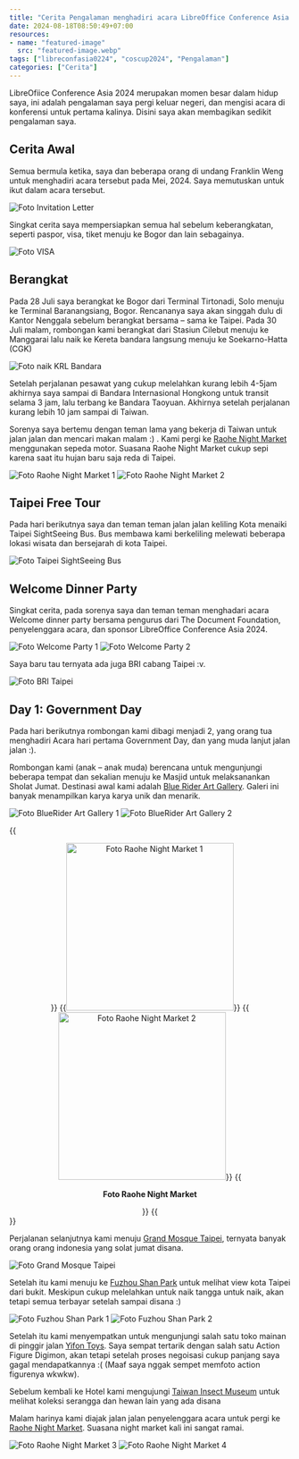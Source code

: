 ```yaml
---
title: "Cerita Pengalaman menghadiri acara LibreOffice Conference Asia 2024 di Taipei Part 1"
date: 2024-08-18T08:50:49+07:00
resources:
- name: "featured-image"
  src: "featured-image.webp"
tags: ["libreconfasia0224", "coscup2024", "Pengalaman"]
categories: ["Cerita"]
---
```


LibreOfiice Conference Asia 2024 merupakan momen besar dalam hidup saya, ini adalah pengalaman saya pergi keluar negeri, dan mengisi acara di konferensi untuk pertama kalinya. Disini saya akan membagikan sedikit pengalaman saya. 

## Cerita Awal
Semua bermula ketika, saya dan beberapa orang di undang Franklin Weng untuk menghadiri acara tersebut pada Mei, 2024. Saya memutuskan untuk ikut dalam acara tersebut.

![Foto Invitation Letter](invitation-letter.webp "Foto Invitation Letter")

Singkat cerita saya mempersiapkan semua hal sebelum keberangkatan, seperti paspor, visa, tiket menuju ke Bogor dan lain sebagainya.

![Foto VISA](pembuatan-visa.webp "Foto VISA")

## Berangkat
Pada 28 Juli saya berangkat ke Bogor dari Terminal Tirtonadi, Solo menuju ke Terminal Baranangsiang, Bogor. Rencananya saya akan singgah dulu di Kantor Nenggala sebelum berangkat bersama – sama ke Taipei. Pada 30 Juli malam, rombongan kami berangkat dari Stasiun Cilebut menuju ke Manggarai lalu naik ke Kereta bandara langsung menuju ke Soekarno-Hatta (CGK)

![Foto naik KRL Bandara](berangkat-krl-bandara.webp "Foto naik KRL Bandara")

Setelah perjalanan pesawat yang cukup melelahkan kurang lebih 4-5jam akhirnya saya sampai di Bandara Internasional Hongkong untuk transit selama 3 jam, lalu terbang ke Bandara Taoyuan. Akhirnya setelah perjalanan kurang lebih 10 jam sampai di Taiwan.

Sorenya saya bertemu dengan teman lama yang bekerja di Taiwan untuk jalan jalan dan mencari makan malam :) . Kami pergi ke [Raohe Night Market](https://maps.app.goo.gl/2Rh6EA8v9VVD2zyUA) menggunakan sepeda motor. Suasana Raohe Night Market cukup sepi karena saat itu hujan baru saja reda di Taipei.

![Foto Raohe Night Market 1](raohe-1.webp "Foto Raohe Night Market 1")
![Foto Raohe Night Market 2](raohe-2.webp "Foto Raohe Night Market 2")


## Taipei Free Tour 

Pada hari berikutnya saya dan teman teman jalan jalan keliling Kota menaiki Taipei SightSeeing Bus.
Bus membawa kami berkeliling melewati beberapa lokasi wisata dan bersejarah di kota Taipei.

![Foto Taipei SightSeeing Bus](taipei-seightseeing-bus.webp "Foto Taipei SightSeeing Bus")

## Welcome Dinner Party

Singkat cerita, pada sorenya saya dan teman teman menghadari acara Welcome dinner party bersama pengurus dari The Document Foundation, penyelenggara acara, dan sponsor LibreOffice Conference Asia 2024.

![Foto Welcome Party 1](welcome-party-1.webp "Foto Welcome Party 1")
![Foto Welcome Party 2](welcome-party-2.webp "Foto Welcome Party 2")

Saya baru tau ternyata ada juga BRI cabang Taipei :v.

![Foto BRI Taipei](bri-taipei.webp "Foto BRI Taipei")

## Day 1: Government Day

Pada hari berikutnya rombongan kami dibagi menjadi 2, yang orang tua menghadiri Acara hari pertama Government Day, dan yang muda lanjut jalan jalan :).

Rombongan kami (anak – anak muda) berencana untuk mengunjungi beberapa tempat dan sekalian menuju ke Masjid untuk melaksanankan Sholat Jumat. Destinasi awal kami adalah [Blue Rider Art Gallery](https://maps.app.goo.gl/5593vspwMY98XPRx8). Galeri ini banyak menampilkan karya karya unik dan menarik.

![Foto BlueRider Art Gallery 1](bluerider-1.webp "Foto BlueRider Art Gallery 1")
![Foto BlueRider Art Gallery 2](bluerider-2.webp "Foto BlueRider Art Gallery 2")

{{<div align="center">}}
  {{<img src="raohe-1.webp" alt="Foto Raohe Night Market 1" width="300"/>}}
  {{<img src="raohe-2.webp" alt="Foto Raohe Night Market 2" width="300"/>}}
  {{<p><b>Foto Raohe Night Market</b></p>}}
{{</div>}}


Perjalanan selanjutnya kami menuju [Grand Mosque Taipei](https://maps.app.goo.gl/DtCdV1j9Ynght77z6), ternyata banyak orang orang indonesia yang solat jumat disana.

![Foto Grand Mosque Taipei](mosque-taipei.webp "Foto Grand Mosque Taipei")

Setelah itu kami menuju ke [Fuzhou Shan Park](https://maps.app.goo.gl/BBMCrGectjKsXx6SA) untuk melihat view kota Taipei dari bukit. Meskipun cukup melelahkan untuk naik tangga untuk naik, akan tetapi semua terbayar setelah sampai disana :)


![Foto Fuzhou Shan Park 1](fuzhousan-park-1.webp "Foto Fuzhou Shan Park 1")
![Foto Fuzhou Shan Park 2](fuzhousan-park-2.webp "Foto Fuzhou Shan Park 2")



Setelah itu kami menyempatkan untuk mengunjungi salah satu toko mainan di pinggir jalan [Yifon Toys](https://maps.app.goo.gl/XYRbgh5v87ruqogf9). Saya sempat tertarik dengan salah satu Action Figure Digimon, akan tetapi setelah proses negoisasi cukup panjang saya gagal mendapatkannya :( (Maaf saya nggak sempet memfoto action figurenya wkwkw).

Sebelum kembali ke Hotel kami mengujungi [Taiwan Insect Museum](https://maps.app.goo.gl/kKmkjWBSDtVwN7Ex8) untuk melihat koleksi serangga dan hewan lain yang ada disana 

Malam harinya kami diajak jalan jalan penyelenggara acara untuk pergi ke [Raohe Night Market](https://maps.app.goo.gl/2Rh6EA8v9VVD2zyUA). Suasana night market kali ini sangat ramai.

![Foto Raohe Night Market 3](raohe-3.webp "Foto Raohe Night Market 3")
![Foto Raohe Night Market 4](raohe-4.webp "Foto Raohe Night Market 4")
